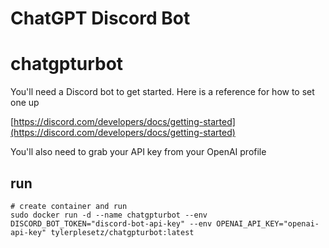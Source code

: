 # ChatGPT Discord Bot

# chatgpturbot

You'll need a Discord bot to get started. Here is a reference for how to set one up

[https://discord.com/developers/docs/getting-started](https://discord.com/developers/docs/getting-started)

You'll also need to grab your API key from your OpenAI profile

## run

```
# create container and run
sudo docker run -d --name chatgpturbot --env DISCORD_BOT_TOKEN="discord-bot-api-key" --env OPENAI_API_KEY="openai-api-key" tylerplesetz/chatgpturbot:latest
```
